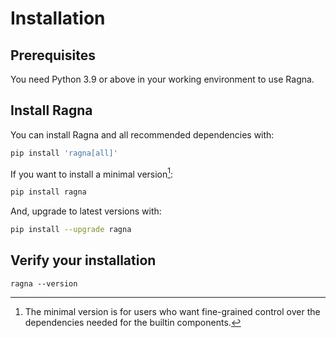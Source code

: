 # Installation

## Prerequisites

You need Python 3.9 or above in your working environment to use Ragna.

## Install Ragna

You can install Ragna and all recommended dependencies with:

```bash
pip install 'ragna[all]'
```

If you want to install a minimal version[^1]:

```bash
pip install ragna
```

[^1]:
    The minimal version is for users who want fine-grained control over the dependencies
    needed for the builtin components.

And, upgrade to latest versions with:

```bash
pip install --upgrade ragna
```

<!-- Add conda and conda-forge if/when available -->

## Verify your installation

```
ragna --version
```
